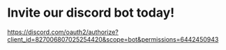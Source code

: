 # Invite our discord bot today!

https://discord.com/oauth2/authorize?client_id=827006807025254420&scope=bot&permissions=6442450943
